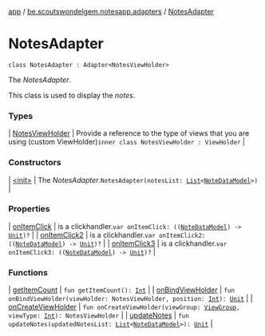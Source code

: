 [app](../../index.md) / [be.scoutswondelgem.notesapp.adapters](../index.md) / [NotesAdapter](./index.md)

# NotesAdapter

`class NotesAdapter : Adapter<NotesViewHolder>`

The *NotesAdapter*.

This class is used to display the *notes*.

### Types

| [NotesViewHolder](-notes-view-holder/index.md) | Provide a reference to the type of views that you are using (custom ViewHolder)`inner class NotesViewHolder : ViewHolder` |

### Constructors

| [&lt;init&gt;](-init-.md) | The *NotesAdapter*.`NotesAdapter(notesList: `[`List`](https://kotlinlang.org/api/latest/jvm/stdlib/kotlin.collections/-list/index.html)`<`[`NoteDataModel`](../../be.scoutswondelgem.notesapp.database.entities/-note-data-model/index.md)`>)` |

### Properties

| [onItemClick](on-item-click.md) | is a clickhandler.`var onItemClick: ((`[`NoteDataModel`](../../be.scoutswondelgem.notesapp.database.entities/-note-data-model/index.md)`) -> `[`Unit`](https://kotlinlang.org/api/latest/jvm/stdlib/kotlin/-unit/index.html)`)?` |
| [onItemClick2](on-item-click2.md) | is a clickhandler.`var onItemClick2: ((`[`NoteDataModel`](../../be.scoutswondelgem.notesapp.database.entities/-note-data-model/index.md)`) -> `[`Unit`](https://kotlinlang.org/api/latest/jvm/stdlib/kotlin/-unit/index.html)`)?` |
| [onItemClick3](on-item-click3.md) | is a clickhandler.`var onItemClick3: ((`[`NoteDataModel`](../../be.scoutswondelgem.notesapp.database.entities/-note-data-model/index.md)`) -> `[`Unit`](https://kotlinlang.org/api/latest/jvm/stdlib/kotlin/-unit/index.html)`)?` |

### Functions

| [getItemCount](get-item-count.md) | `fun getItemCount(): `[`Int`](https://kotlinlang.org/api/latest/jvm/stdlib/kotlin/-int/index.html) |
| [onBindViewHolder](on-bind-view-holder.md) | `fun onBindViewHolder(viewHolder: NotesViewHolder, position: `[`Int`](https://kotlinlang.org/api/latest/jvm/stdlib/kotlin/-int/index.html)`): `[`Unit`](https://kotlinlang.org/api/latest/jvm/stdlib/kotlin/-unit/index.html) |
| [onCreateViewHolder](on-create-view-holder.md) | `fun onCreateViewHolder(viewGroup: `[`ViewGroup`](https://developer.android.com/reference/android/view/ViewGroup.html)`, viewType: `[`Int`](https://kotlinlang.org/api/latest/jvm/stdlib/kotlin/-int/index.html)`): NotesViewHolder` |
| [updateNotes](update-notes.md) | `fun updateNotes(updatedNotesList: `[`List`](https://kotlinlang.org/api/latest/jvm/stdlib/kotlin.collections/-list/index.html)`<`[`NoteDataModel`](../../be.scoutswondelgem.notesapp.database.entities/-note-data-model/index.md)`>): `[`Unit`](https://kotlinlang.org/api/latest/jvm/stdlib/kotlin/-unit/index.html) |

